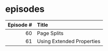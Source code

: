 # episodes

| Episode # | Title |
| ---: | :--- |
| 60 | Page Splits |
| 61 | Using Extended Properties |
